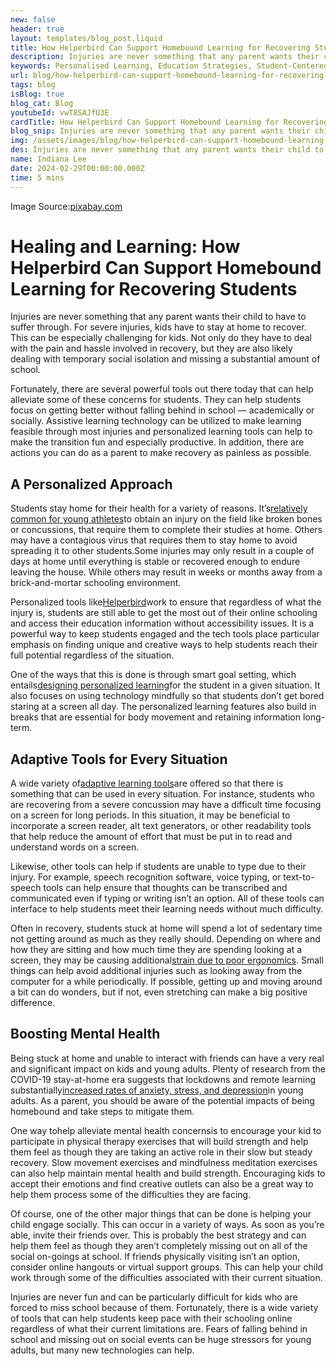 ```yaml
---
new: false
header: true
layout: templates/blog_post.liquid
title: How Helperbird Can Support Homebound Learning for Recovering Students
description: Injuries are never something that any parent wants their child to have to suffer through. For severe injuries, kids have to stay at home to recover. This can be especially challenging for kids. Not only do they have to deal with the pain and hassle involved in recovery, but they are also likely dealing with temporary social isolation and missing a substantial amount of school. 
keywords: Personalised Learning, Education Strategies, Student-Centered Learning, Classroom Innovation, Teacher Resources, Education Improvement, Customized Learning Plans
url: blog/how-helperbird-can-support-homebound-learning-for-recovering-students/
tags: blog
isBlog: true
blog_cat: Blog
youtubeId: vwT8SAJfU3E
cardTitle: How Helperbird Can Support Homebound Learning for Recovering Students
blog_snip: Injuries are never something that any parent wants their child to have to suffer through. For severe injuries, kids have to stay at home to recover. This can be especially challenging for kids. Not only do they have to deal with the pain and hassle involved in recovery, but they are also likely dealing with temporary social isolation and missing a substantial amount of school. 
img: /assets/images/blog/how-helperbird-can-support-homebound-learning-for-recovering-students/how-helperbird-can-support-homebound-learning-for-recovering-students.png
des: Injuries are never something that any parent wants their child to have to suffer through.
name: Indiana Lee
date: 2024-02-29T00:00:00.000Z
time: 5 mins
---
```



Image Source:[pixabay.com](https://pixabay.com/photos/injury-foul-free-kick-soccer-4211129/&sa=D&source=editors&ust=1709272238846969&usg=AOvVaw3uJT5ccHs6f8RG17esxtjU)

# Healing and Learning: How Helperbird Can Support Homebound Learning for Recovering Students

Injuries are never something that any parent wants their child to have to suffer through. For severe injuries, kids have to stay at home to recover. This can be especially challenging for kids. Not only do they have to deal with the pain and hassle involved in recovery, but they are also likely dealing with temporary social isolation and missing a substantial amount of school.

Fortunately, there are several powerful tools out there today that can help alleviate some of these concerns for students. They can help students focus on getting better without falling behind in school &mdash; academically or socially. Assistive learning technology can be utilized to make learning feasible through most injuries and personalized learning tools can help to make the transition fun and especially productive. In addition, there are actions you can do as a parent to make recovery as painless as possible.

## A Personalized Approach

Students stay home for their health for a variety of reasons. It&rsquo;s[relatively common for young athletes](https://www.barnesjewish.org/Health-Library/View-Content?contentTypeId%3D6%26contentId%3D1659479745&sa=D&source=editors&ust=1709272238847909&usg=AOvVaw1CdHTxp2dTy6XcAEZxlvsu)to obtain an injury on the field like broken bones or concussions, that require them to complete their studies at home. Others may have a contagious virus that requires them to stay home to avoid spreading it to other students.Some injuries may only result in a couple of days at home until everything is stable or recovered enough to endure leaving the house. While others may result in weeks or months away from a brick-and-mortar schooling environment.

Personalized tools like[Helperbird](https://www.helperbird.com/about/&sa=D&source=editors&ust=1709272238848270&usg=AOvVaw3Y-_pt2vhmEm74Jcz5KfZk)work to ensure that regardless of what the injury is, students are still able to get the most out of their online schooling and access their education information without accessibility issues. It is a powerful way to keep students engaged and the tech tools place particular emphasis on finding unique and creative ways to help students reach their full potential regardless of the situation.

One of the ways that this is done is through smart goal setting, which entails[designing personalized learning](https://www.helperbird.com/blog/7-steps-to-create-personalised-learning-plans-for-students/&sa=D&source=editors&ust=1709272238848550&usg=AOvVaw1hiPggMXh5RGuj_USnxnHD)for the student in a given situation. It also focuses on using technology mindfully so that students don&rsquo;t get bored staring at a screen all day. The personalized learning features also build in breaks that are essential for body movement and retaining information long-term.

## Adaptive Tools for Every Situation

A wide variety of[adaptive learning tools](https://www.helperbird.com/blog/10-essential-assistive-technology-tools-web-accessibility/&sa=D&source=editors&ust=1709272238848899&usg=AOvVaw2EZezTvJnnO-NJ8B0hlnod)are offered so that there is something that can be used in every situation. For instance, students who are recovering from a severe concussion may have a difficult time focusing on a screen for long periods. In this situation, it may be beneficial to incorporate a screen reader, alt text generators, or other readability tools that help reduce the amount of effort that must be put in to read and understand words on a screen.

Likewise, other tools can help if students are unable to type due to their injury. For example, speech recognition software, voice typing, or text-to-speech tools can help ensure that thoughts can be transcribed and communicated even if typing or writing isn&rsquo;t an option. All of these tools can interface to help students meet their learning needs without much difficulty.

Often in recovery, students stuck at home will spend a lot of sedentary time not getting around as much as they really should. Depending on where and how they are sitting and how much time they are spending looking at a screen, they may be causing additional[strain due to poor ergonomics](https://www.protrainings.com/blog/6-ways-to-avoid-injury-with-ergonomics%23&sa=D&source=editors&ust=1709272238849329&usg=AOvVaw0sQTDobj5LzJi-Cgg2RqoK). Small things can help avoid additional injuries such as looking away from the computer for a while periodically. If possible, getting up and moving around a bit can do wonders, but if not, even stretching can make a big positive difference.

## Boosting Mental Health

Being stuck at home and unable to interact with friends can have a very real and significant impact on kids and young adults. Plenty of research from the COVID-19 stay-at-home era suggests that lockdowns and remote learning substantially[increased rates of anxiety, stress, and depression](https://www.nytimes.com/2020/11/12/health/covid-teenagers-mental-health.html&sa=D&source=editors&ust=1709272238849728&usg=AOvVaw3J2wy6ph3iUyukZcBLzerD)in young adults. As a parent, you should be aware of the potential impacts of being homebound and take steps to mitigate them.

One way tohelp alleviate mental health concernsis to encourage your kid to participate in physical therapy exercises that will build strength and help them feel as though they are taking an active role in their slow but steady recovery. Slow movement exercises and mindfulness meditation exercises can also help maintain mental health and build strength. Encouraging kids to accept their emotions and find creative outlets can also be a great way to help them process some of the difficulties they are facing.

Of course, one of the other major things that can be done is helping your child engage socially. This can occur in a variety of ways. As soon as you&rsquo;re able, invite their friends over. This is probably the best strategy and can help them feel as though they aren&rsquo;t completely missing out on all of the social on-goings at school. If friends physically visiting isn&rsquo;t an option, consider online hangouts or virtual support groups. This can help your child work through some of the difficulties associated with their current situation.



Injuries are never fun and can be particularly difficult for kids who are forced to miss school because of them. Fortunately, there is a wide variety of tools that can help students keep pace with their schooling online regardless of what their current limitations are. Fears of falling behind in school and missing out on social events can be huge stressors for young adults, but many new technologies can help.